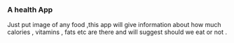 ### A health App

Just put image of any food ,this app will give information about how much calories , vitamins , fats etc are there and will suggest should we eat or not  .